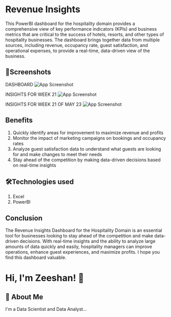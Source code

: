 
# Revenue Insights

This PowerBI dashboard for the hospitality domain provides a comprehensive view of key performance indicators (KPIs) and business metrics that are critical to the success of hotels, resorts, and other types of hospitality businesses. The dashboard brings together data from multiple sources, including revenue, occupancy rate, guest satisfaction, and operational expenses, to provide a real-time, data-driven view of the business.

## 📸Screenshots
DASHBOARD
![App Screenshot](https://drive.google.com/uc?export=view&id=1fOZlyHnKwd7eo9EiPlVj8J9SHYo6P6kx)


INSIGHTS FOR WEEK 21
![App Screenshot](https://drive.google.com/uc?export=view&id=1_xGn3gH155inLWOsgG41DPBzYFRhbgnU)


INSIGHTS FOR WEEK 21 OF MAY 23
![App Screenshot](https://drive.google.com/uc?export=view&id=1rE_mFg1hXAKggYIYN0cCDtrn7TuMlWsa)

## Benefits
1) Quickly identify areas for improvement to maximize revenue and profits
2) Monitor the impact of marketing campaigns on bookings and occupancy rates
3) Analyze guest satisfaction data to understand what guests are looking for and make changes to meet their needs
4) Stay ahead of the competition by making data-driven decisions based on real-time insights
## 🛠Technologies used
1) Excel
4) PowerBI

## Conclusion
The Revenue Insights Dashboard for the Hospitality Domain is an essential tool for businesses looking to stay ahead of the competition and make data-driven decisions. With real-time insights and the ability to analyze large amounts of data quickly and easily, hospitality managers can improve operations, enhance guest experiences, and maximize profits. I hope you find this dashboard valuable.
# Hi, I'm Zeeshan! 👋


## 🚀 About Me
I'm a Data Scientist and Data Analyst...

